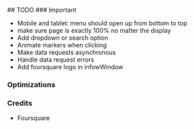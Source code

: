 ## TODO
### Important
* Mobile and tablet: menu should open up from bottom to top
* make sure page is exactly 100% no matter the display
* Add dropdown or search option
* Animate markers when clicking
* Make data requests asynchronous
* Handle data request errors
* Add foursquare logo in infowWindow


### Optimizations


### Credits
* Foursquare
